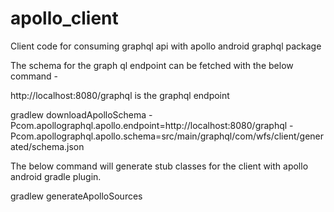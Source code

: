 # apollo_client

Client code for consuming graphql api with apollo android graphql package

The schema for the graph ql endpoint can be fetched with the below command -

http://localhost:8080/graphql is the graphql endpoint

gradlew downloadApolloSchema -Pcom.apollographql.apollo.endpoint=http://localhost:8080/graphql -Pcom.apollographql.apollo.schema=src/main/graphql/com/wfs/client/generated/schema.json

The below command will generate stub classes for the client with apollo android gradle plugin.

gradlew generateApolloSources
